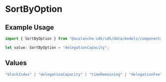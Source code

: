 # SortByOption

## Example Usage

```typescript
import { SortByOption } from "@avalanche-sdk/sdk/data/models/components";

let value: SortByOption = "delegationCapacity";
```

## Values

```typescript
"blockIndex" | "delegationCapacity" | "timeRemaining" | "delegationFee" | "uptimePerformance"
```